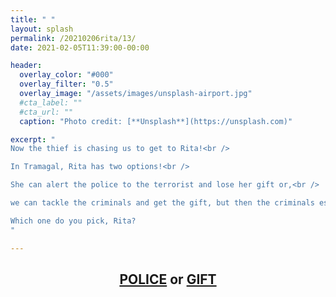 ```yaml
---
title: " "
layout: splash
permalink: /20210206rita/13/
date: 2021-02-05T11:39:00-00:00

header:
  overlay_color: "#000"
  overlay_filter: "0.5"
  overlay_image: "/assets/images/unsplash-airport.jpg"
  #cta_label: ""
  #cta_url: ""
  caption: "Photo credit: [**Unsplash**](https://unsplash.com)"

excerpt: "
Now the thief is chasing us to get to Rita!<br />

In Tramagal, Rita has two options!<br />

She can alert the police to the terrorist and lose her gift or,<br />

we can tackle the criminals and get the gift, but then the criminals escape.<br />

Which one do you pick, Rita?
"

---
```

  

<center>
  <h2>
    <a href="https://www.albertsmysteries.com/20210206rita/141/">POLICE</a> or <a href="https://www.albertsmysteries.com/20210206rita/142">GIFT</a>
  </h2>
<center>

